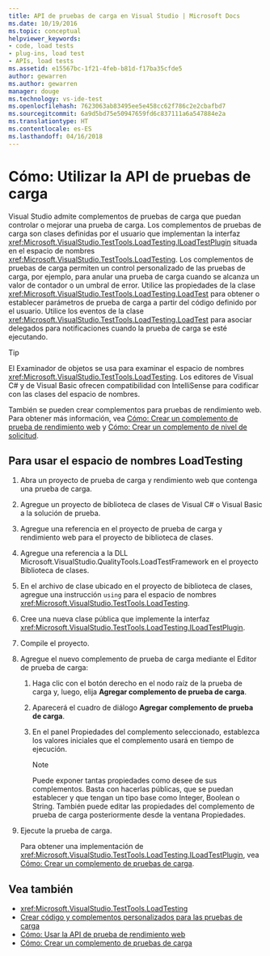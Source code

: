 ```yaml
---
title: API de pruebas de carga en Visual Studio | Microsoft Docs
ms.date: 10/19/2016
ms.topic: conceptual
helpviewer_keywords:
- code, load tests
- plug-ins, load test
- APIs, load tests
ms.assetid: e15567bc-1f21-4feb-b81d-f17ba35cfde5
author: gewarren
ms.author: gewarren
manager: douge
ms.technology: vs-ide-test
ms.openlocfilehash: 7623063ab83495ee5e458cc62f786c2e2cbafbd7
ms.sourcegitcommit: 6a9d5bd75e50947659fd6c837111a6a547884e2a
ms.translationtype: HT
ms.contentlocale: es-ES
ms.lasthandoff: 04/16/2018
---
```

# <a name="how-to-use-the-load-test-api"></a>Cómo: Utilizar la API de pruebas de carga

Visual Studio admite complementos de pruebas de carga que puedan controlar o mejorar una prueba de carga. Los complementos de pruebas de carga son clases definidas por el usuario que implementan la interfaz <xref:Microsoft.VisualStudio.TestTools.LoadTesting.ILoadTestPlugin> situada en el espacio de nombres <xref:Microsoft.VisualStudio.TestTools.LoadTesting>. Los complementos de pruebas de carga permiten un control personalizado de las pruebas de carga, por ejemplo, para anular una prueba de carga cuando se alcanza un valor de contador o un umbral de error. Utilice las propiedades de la clase <xref:Microsoft.VisualStudio.TestTools.LoadTesting.LoadTest> para obtener o establecer parámetros de prueba de carga a partir del código definido por el usuario. Utilice los eventos de la clase <xref:Microsoft.VisualStudio.TestTools.LoadTesting.LoadTest> para asociar delegados para notificaciones cuando la prueba de carga se esté ejecutando.

> [!TIP]
> El Examinador de objetos se usa para examinar el espacio de nombres <xref:Microsoft.VisualStudio.TestTools.LoadTesting>. Los editores de Visual C# y de Visual Basic ofrecen compatibilidad con IntelliSense para codificar con las clases del espacio de nombres.

También se pueden crear complementos para pruebas de rendimiento web. Para obtener más información, vea [Cómo: Crear un complemento de prueba de rendimiento web](../test/how-to-create-a-web-performance-test-plug-in.md) y [Cómo: Crear un complemento de nivel de solicitud](../test/how-to-create-a-request-level-plug-in.md).

## <a name="to-use-the-loadtesting-namespace"></a>Para usar el espacio de nombres LoadTesting

1.  Abra un proyecto de prueba de carga y rendimiento web que contenga una prueba de carga.

2.  Agregue un proyecto de biblioteca de clases de Visual C# o Visual Basic a la solución de prueba.

3.  Agregue una referencia en el proyecto de prueba de carga y rendimiento web para el proyecto de biblioteca de clases.

4.  Agregue una referencia a la DLL Microsoft.VisualStudio.QualityTools.LoadTestFramework en el proyecto Biblioteca de clases.

5.  En el archivo de clase ubicado en el proyecto de biblioteca de clases, agregue una instrucción `using` para el espacio de nombres <xref:Microsoft.VisualStudio.TestTools.LoadTesting>.

6.  Cree una nueva clase pública que implemente la interfaz <xref:Microsoft.VisualStudio.TestTools.LoadTesting.ILoadTestPlugin>.

7.  Compile el proyecto.

8.  Agregue el nuevo complemento de prueba de carga mediante el Editor de prueba de carga:

    1.  Haga clic con el botón derecho en el nodo raíz de la prueba de carga y, luego, elija **Agregar complemento de prueba de carga**.

    2.  Aparecerá el cuadro de diálogo **Agregar complemento de prueba de carga**.

    3.  En el panel Propiedades del complemento seleccionado, establezca los valores iniciales que el complemento usará en tiempo de ejecución.

        > [!NOTE]
        > Puede exponer tantas propiedades como desee de sus complementos. Basta con hacerlas públicas, que se puedan establecer y que tengan un tipo base como Integer, Boolean o String. También puede editar las propiedades del complemento de prueba de carga posteriormente desde la ventana Propiedades.

9. Ejecute la prueba de carga.

     Para obtener una implementación de <xref:Microsoft.VisualStudio.TestTools.LoadTesting.ILoadTestPlugin>, vea [Cómo: Crear un complemento de pruebas de carga](../test/how-to-create-a-load-test-plug-in.md).

## <a name="see-also"></a>Vea también

- <xref:Microsoft.VisualStudio.TestTools.LoadTesting>
- [Crear código y complementos personalizados para las pruebas de carga](../test/create-custom-code-and-plug-ins-for-load-tests.md)
- [Cómo: Usar la API de prueba de rendimiento web](../test/how-to-use-the-web-performance-test-api.md)
- [Cómo: Crear un complemento de pruebas de carga](../test/how-to-create-a-load-test-plug-in.md)